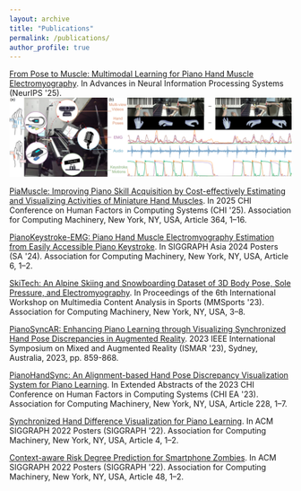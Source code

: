 ```yaml
---
layout: archive
title: "Publications"
permalink: /publications/
author_profile: true
---
```

[From Pose to Muscle: Multimodal Learning for Piano Hand Muscle Electromyography](https://neurips.cc/virtual/2025/poster/116792). In Advances in Neural Information Processing Systems (NeurIPS '25).
![PianoKPM](/images/paper_nips25.png)

[PiaMuscle: Improving Piano Skill Acquisition by Cost-effectively Estimating and Visualizing Activities of Miniature Hand Muscles](https://doi.org/10.1145/3706598.3713465). In 2025 CHI Conference on Human Factors in Computing Systems (CHI '25). Association for Computing Machinery, New York, NY, USA, Article 364, 1–16.

[PianoKeystroke-EMG: Piano Hand Muscle Electromyography Estimation from Easily Accessible Piano Keystroke](https://dl.acm.org/doi/10.1145/3681756.3697878). In SIGGRAPH Asia 2024 Posters (SA '24). Association for Computing Machinery, New York, NY, USA, Article 6, 1–2.

[SkiTech: An Alpine Skiing and Snowboarding Dataset of 3D Body Pose, Sole Pressure, and Electromyography](https://dl.acm.org/doi/10.1145/3606038.3616151). In Proceedings of the 6th International Workshop on Multimedia Content Analysis in Sports (MMSports '23). Association for Computing Machinery, New York, NY, USA, 3–8.

[PianoSyncAR: Enhancing Piano Learning through Visualizing Synchronized Hand Pose Discrepancies in Augmented Reality](https://doi.org/10.1109/ISMAR59233.2023.00101). 2023 IEEE International Symposium on Mixed and Augmented Reality (ISMAR '23), Sydney, Australia, 2023, pp. 859-868.

[PianoHandSync: An Alignment-based Hand Pose Discrepancy Visualization System for Piano Learning](https://dl.acm.org/doi/10.1145/3544549.3585705). In Extended Abstracts of the 2023 CHI Conference on Human Factors in Computing Systems (CHI EA '23). Association for Computing Machinery, New York, NY, USA, Article 228, 1–7.

[Synchronized Hand Difference Visualization for Piano Learning](https://dl.acm.org/doi/10.1145/3532719.3543196). In ACM SIGGRAPH 2022 Posters (SIGGRAPH '22). Association for Computing Machinery, New York, NY, USA, Article 4, 1–2.

[Context-aware Risk Degree Prediction for Smartphone Zombies](https://dl.acm.org/doi/10.1145/3532719.3543197). In ACM SIGGRAPH 2022 Posters (SIGGRAPH '22). Association for Computing Machinery, New York, NY, USA, Article 48, 1–2.
